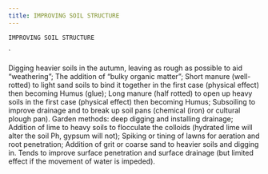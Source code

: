 ```yaml
---
title: IMPROVING SOIL STRUCTURE
---
```

`IMPROVING SOIL STRUCTURE`

`

Digging heavier soils in the autumn, leaving as rough as possible to aid “weathering”;
The addition of “bulky organic matter”;
Short manure (well-rotted) to light sand soils to bind it together in the first case (physical effect) then becoming Humus (glue);
Long manure (half rotted) to open up heavy soils in the first case (physical effect) then becoming Humus;
Subsoiling to improve drainage and to break up soil pans (chemical (iron) or cultural plough pan).  Garden methods: deep digging and installing drainage;
Addition of lime to heavy soils to flocculate the colloids (hydrated lime will alter the soil Ph, gypsum will not);
Spiking or tining of lawns for aeration and root penetration;
Addition of grit or coarse sand to heavier soils and digging in.  Tends to improve surface penetration and surface drainage (but limited effect if the movement of water is impeded).

